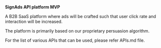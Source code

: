 **SignAds API platform MVP**

A B2B SaaS platform where ads will be crafted such that user click rate and interaction will be increased.

The platform is primarily based on our proprietary persuasion algorithm.

For the list of various APIs that can be used, please refer APIs.md file.
